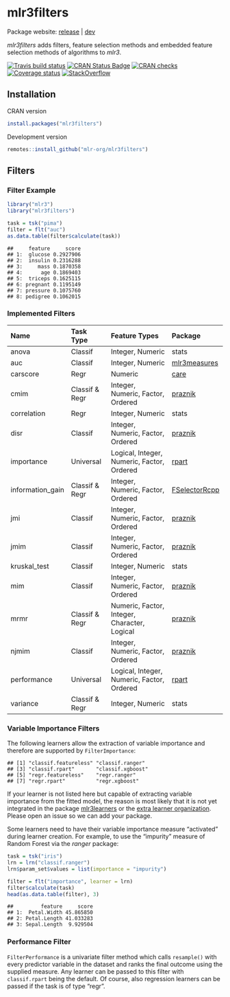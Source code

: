 
# mlr3filters

Package website: [release](https://mlr3filters.mlr-org.com/) |
[dev](https://mlr3filters.mlr-org.com/dev)

*mlr3filters* adds filters, feature selection methods and embedded
feature selection methods of algorithms to *mlr3*.

[![Travis build
status](https://travis-ci.org/mlr-org/mlr3filters.svg?branch=master)](https://travis-ci.org/mlr-org/mlr3filters)
[![CRAN Status
Badge](https://www.r-pkg.org/badges/version-ago/mlr3filters)](https://cran.r-project.org/package=mlr3filters)
[![CRAN
checks](https://cranchecks.info/badges/worst/mlr3filters)](https://cran.r-project.org/web/checks/check_results_mlr3filters.html)
[![Coverage
status](https://codecov.io/gh/mlr-org/mlr3filters/branch/master/graph/badge.svg)](https://codecov.io/github/mlr-org/mlr3filters?branch=master)
[![StackOverflow](https://img.shields.io/badge/stackoverflow-mlr3-orange.svg)](https://stackoverflow.com/questions/tagged/mlr3)

## Installation

CRAN version

``` r
install.packages("mlr3filters")
```

Development version

``` r
remotes::install_github("mlr-org/mlr3filters")
```

## Filters

### Filter Example

``` r
library("mlr3")
library("mlr3filters")

task = tsk("pima")
filter = flt("auc")
as.data.table(filter$calculate(task))
```

    ##     feature     score
    ## 1:  glucose 0.2927906
    ## 2:  insulin 0.2316288
    ## 3:     mass 0.1870358
    ## 4:      age 0.1869403
    ## 5:  triceps 0.1625115
    ## 6: pregnant 0.1195149
    ## 7: pressure 0.1075760
    ## 8: pedigree 0.1062015

### Implemented Filters

| Name              | Task Type      | Feature Types                                | Package                                                           |
| :---------------- | :------------- | :------------------------------------------- | :---------------------------------------------------------------- |
| anova             | Classif        | Integer, Numeric                             | stats                                                             |
| auc               | Classif        | Integer, Numeric                             | [mlr3measures](https://cran.r-project.org/package=mlr3measures)   |
| carscore          | Regr           | Numeric                                      | [care](https://cran.r-project.org/package=care)                   |
| cmim              | Classif & Regr | Integer, Numeric, Factor, Ordered            | [praznik](https://cran.r-project.org/package=praznik)             |
| correlation       | Regr           | Integer, Numeric                             | stats                                                             |
| disr              | Classif        | Integer, Numeric, Factor, Ordered            | [praznik](https://cran.r-project.org/package=praznik)             |
| importance        | Universal      | Logical, Integer, Numeric, Factor, Ordered   | [rpart](https://cran.r-project.org/package=rpart)                 |
| information\_gain | Classif & Regr | Integer, Numeric, Factor, Ordered            | [FSelectorRcpp](https://cran.r-project.org/package=FSelectorRcpp) |
| jmi               | Classif        | Integer, Numeric, Factor, Ordered            | [praznik](https://cran.r-project.org/package=praznik)             |
| jmim              | Classif        | Integer, Numeric, Factor, Ordered            | [praznik](https://cran.r-project.org/package=praznik)             |
| kruskal\_test     | Classif        | Integer, Numeric                             | stats                                                             |
| mim               | Classif        | Integer, Numeric, Factor, Ordered            | [praznik](https://cran.r-project.org/package=praznik)             |
| mrmr              | Classif & Regr | Numeric, Factor, Integer, Character, Logical | [praznik](https://cran.r-project.org/package=praznik)             |
| njmim             | Classif        | Integer, Numeric, Factor, Ordered            | [praznik](https://cran.r-project.org/package=praznik)             |
| performance       | Universal      | Logical, Integer, Numeric, Factor, Ordered   | [rpart](https://cran.r-project.org/package=rpart)                 |
| variance          | Classif & Regr | Integer, Numeric                             | stats                                                             |

### Variable Importance Filters

The following learners allow the extraction of variable importance and
therefore are supported by `FilterImportance`:

    ## [1] "classif.featureless" "classif.ranger"     
    ## [3] "classif.rpart"       "classif.xgboost"    
    ## [5] "regr.featureless"    "regr.ranger"        
    ## [7] "regr.rpart"          "regr.xgboost"

If your learner is not listed here but capable of extracting variable
importance from the fitted model, the reason is most likely that it is
not yet integrated in the package
[mlr3learners](https://github.com/mlr-org/mlr3learners) or the [extra
learner organization](https://github.com/mlr3learners). Please open an
issue so we can add your package.

Some learners need to have their variable importance measure “activated”
during learner creation. For example, to use the “impurity” measure of
Random Forest via the *ranger* package:

``` r
task = tsk("iris")
lrn = lrn("classif.ranger")
lrn$param_set$values = list(importance = "impurity")

filter = flt("importance", learner = lrn)
filter$calculate(task)
head(as.data.table(filter), 3)
```

    ##         feature     score
    ## 1:  Petal.Width 45.865850
    ## 2: Petal.Length 41.033283
    ## 3: Sepal.Length  9.929504

### Performance Filter

`FilterPerformance` is a univariate filter method which calls
`resample()` with every predictor variable in the dataset and ranks the
final outcome using the supplied measure. Any learner can be passed to
this filter with `classif.rpart` being the default. Of course, also
regression learners can be passed if the task is of type “regr”.
